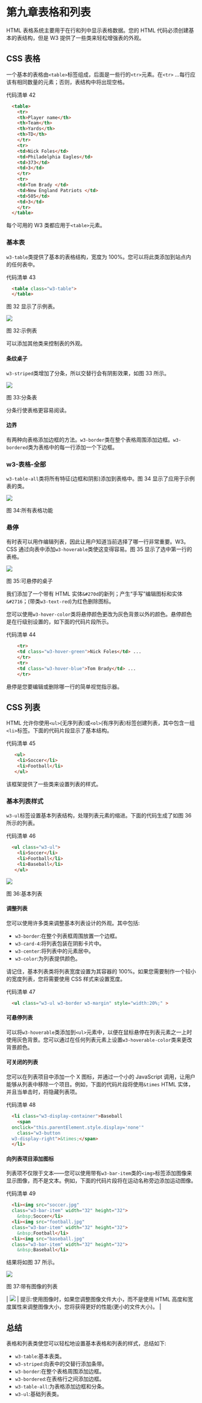 # 第九章表格和列表

HTML 表格系统主要用于在行和列中显示表格数据。您的 HTML 代码必须创建基本的表结构，但是 W3 提供了一些类来轻松增强表的外观。

## CSS 表格

一个基本的表格由`<table>`标签组成，后面是一些行的`<tr>`元素。在`<tr>` …每行应该有相同数量的元素；否则，表结构中将出现空格。

代码清单 42

```html
  <table>
    <tr>
    <th>Player name</th> 
    <th>Team</th> 
    <th>Yards</th> 
    <th>TD</th> 
    </tr>
    <tr>
    <td>Nick Foles</td> 
    <td>Philadelphia Eagles</td> 
    <td>373</td> 
    <td>3</td> 
    </tr>
    <tr>
    <td>Tom Brady </td> 
    <td>New England Patriots </td> 
    <td>505</td> 
    <td>3</td> 
    </tr>
  </table>      

```

每个可用的 W3 类都应用于`<table>`元素。

### 基本表

`w3-table`类提供了基本的表格结构，宽度为 100%。您可以将此类添加到站点内的任何表中。

代码清单 43

```html
  <table class="w3-table"> 
  </table>      

```

图 32 显示了示例表。

![](img/image037.png)

图 32:示例表

可以添加其他类来控制表的外观。

#### 条纹桌子

`w3-striped`类增加了分条，所以交替行会有阴影效果，如图 33 所示。

![](img/image038.png)

图 33:分条表

分条行使表格更容易阅读。

#### 边界

有两种向表格添加边框的方法。`w3-border`类在整个表格周围添加边框。`w3-bordered`类为表格中的每一行添加一个下边框。

### w3-表格-全部

`w3-table-all`类将所有特征(边框和阴影)添加到表格中。图 34 显示了应用于示例表的类。

![](img/image039.jpg)

图 34:所有表格功能

### 悬停

有时表可以用作编辑列表，因此让用户知道当前选择了哪一行非常重要。W3。CSS 通过向表中添加`w3-hoverable`类使这变得容易。图 35 显示了选中第一行的表格。

![](img/image040.png)

图 35:可悬停的桌子

我们添加了一个带有 HTML 实体`&#270d`的新列；产生“手写”编辑图标和实体`&#2716`；(带类`w3-text-red`)为红色删除图标。

您可以使用`w3-hover-color`类将悬停颜色更改为灰色背景以外的颜色。悬停颜色是在行级别设置的，如下面的代码片段所示。

代码清单 44

```html
    <tr>
    <td class="w3-hover-green">Nick Foles</td> ...
    </tr>
    <tr>
    <td class="w3-hover-blue">Tom Brady</td> ...
    </tr>

```

悬停是您要编辑或删除哪一行的简单视觉指示器。

## CSS 列表

HTML 允许你使用`<ul>`(无序列表)或`<ol>`(有序列表)标签创建列表，其中包含一组`<li>`标签。下面的代码片段显示了基本结构。

代码清单 45

```html
   <ul>
    <li>Soccer</li>
    <li>Football</li>
   </ul>

```

该框架提供了一些类来设置列表的样式。

### 基本列表样式

`w3-ul`标签设置基本列表结构，处理列表元素的缩进。下面的代码生成了如图 36 所示的列表。

代码清单 46

```html
  <ul class="w3-ul">
    <li>Soccer</li>
    <li>Football</li>
    <li>Baseball</li>
   </ul>

```

![](img/image041.jpg)

图 36:基本列表

#### 调整列表

您可以使用许多类来调整基本列表设计的外观。其中包括:

*   `w3-border`:在整个列表框周围放置一个边框。
*   `w3-card-4`:将列表包装在阴影卡片中。
*   `w3-center`:将列表中的元素居中。
*   `w3-color`:为列表提供颜色。

请记住，基本列表类将列表宽度设置为其容器的 100%。如果您需要制作一个较小的宽度列表，您将需要使用 CSS 样式来设置宽度。

代码清单 47

```html
  <ul class="w3-ul w3-border w3-margin" style="width:20%;" >

```

#### 可悬停列表

可以将`w3-hoverable`类添加到`<ul>`元素中，以便在鼠标悬停在列表元素之一上时使用灰色背景。您可以通过在任何列表元素上设置`w3-hoverable-color`类来更改背景颜色。

#### 可关闭的列表

您可以在列表项目中添加一个 X 图标，并通过一个小的 JavaScript 调用，让用户能够从列表中移除一个项目。例如，下面的代码片段将使用`&times` HTML 实体，并且当单击时，将隐藏列表项。

代码清单 48

```html
  <li class="w3-display-container">Baseball
    <span
  onclick="this.parentElement.style.display='none'"
    class="w3-button
  w3-display-right">&times;</span>
  </li>

```

#### 向列表项目添加图标

列表项不仅限于文本——您可以使用带有`w3-bar-item`类的`<img>`标签添加图像来显示图像，而不是文本。例如，下面的代码片段将在运动名称旁边添加运动图像。

代码清单 49

```html
  <li><img src="soccer.jpg"
  class="w3-bar-item" width="32" height="32">
    &nbsp;Soccer</li>
  <li><img src="football.jpg"
  class="w3-bar-item" width="32" height="32">
    &nbsp;Football</li>
  <li><img src="baseball.jpg"
  class="w3-bar-item" width="32" height="32">
    &nbsp;Baseball</li>

```

结果将如图 37 所示。

![](img/image042.jpg)

图 37:带有图像的列表

| ![](img/tip.png) | 提示:使用图像时，如果您调整图像文件大小，而不是使用 HTML 高度和宽度属性来调整图像大小，您将获得更好的性能(更小的文件大小)。 |

## 总结

表格和列表类使您可以轻松地设置基本表格和列表的样式，总结如下:

*   `w3-table`:基本表类。
*   `w3-striped`:向表中的交替行添加条带。
*   `w3-border`:在整个表格周围添加边框。
*   `w3-bordered`:在表格行之间添加边框。
*   `w3-table-all`:为表格添加边框和分条。
*   `w3-ul`:基础列表类。